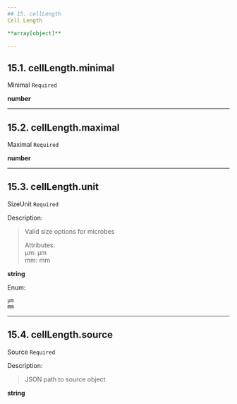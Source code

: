 ```yaml
---
## 15. cellLength
Cell Length  

**array[object]**

---
```

## 15.1. cellLength.minimal
Minimal  `Required`

**number**

---
## 15.2. cellLength.maximal
Maximal  `Required`

**number**

---
## 15.3. cellLength.unit
SizeUnit  `Required`

Description:
> Valid size options for microbes  
>  
> Attributes:  
>     µm: µm  
>     mm: mm  

**string**

Enum:

	µm
	mm

---
## 15.4. cellLength.source
Source  `Required`

Description:
> JSON path to source object  

**string**

